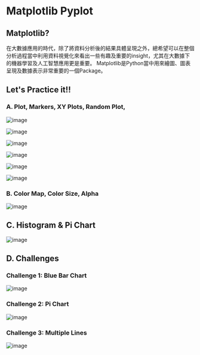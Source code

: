 # Matplotlib Pyplot

## Matplotlib?
在大數據應用的時代，除了將資料分析後的結果具體呈現之外，總希望可以在整個分析過程當中利用資料視覺化來看出一些有趣及重要的insight，尤其在大數據下的機器學習及人工智慧應用更是重要。
Matplotlib是Python當中用來繪圖、圖表呈現及數據表示非常重要的一個Package。

## Let's Practice it!!

### A. Plot, Markers, XY Plots, Random Plot, 

![image](https://github.com/Grace-TA/Python2024/assets/89304181/62c18c82-d807-4546-b04b-92c203fd1e8c)

![image](https://github.com/Grace-TA/Python2024/assets/89304181/774e2ff3-1025-4a34-8e66-f87b83e12152)

![image](https://github.com/Grace-TA/Python2024/assets/89304181/7f14d50b-bbc8-4b35-ae22-4c0a62dea44b)

![image](https://github.com/Grace-TA/Python2024/assets/89304181/8d24eb1a-dced-4162-b863-71527a98722c)

![image](https://github.com/Grace-TA/Python2024/assets/89304181/8eb74651-3dfd-45f5-a26d-bf3b9efe8fd9)

![image](https://github.com/Grace-TA/Python2024/assets/89304181/00328322-9029-470f-b890-a40752262fb5)

### B. Color Map, Color Size, Alpha

![image](https://github.com/Grace-TA/Python2024/assets/89304181/ed8858ce-fe35-4566-912c-f44097d8e5e2)

## C. Histogram & Pi Chart

![image](https://github.com/Grace-TA/Python2024/assets/89304181/d18e4e4a-ecb0-4fd6-97a6-e9796c740e3f)

## D. Challenges

### Challenge 1: Blue Bar Chart
![image](https://github.com/Grace-TA/Python2024/assets/89304181/0d5ce830-d1c9-4589-9f97-a61afb21ab5c)

### Challenge 2: Pi Chart
![image](https://github.com/Grace-TA/Python2024/assets/89304181/df3eb028-0250-4639-b039-1af2f7d4c7d7)

### Challenge 3: Multiple Lines

![image](https://github.com/Grace-TA/Python2024/assets/89304181/a2b4b30c-fb78-474d-a4c4-1149a0f084fd)
